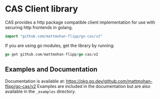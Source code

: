 # CAS Client library

CAS provides a http package compatible client implementation for use with
securing http frontends in golang.

``` go
import "github.com/mattmohan-flipp/go-cas/v2"
```

If you are using go modules, get the library by running:

``` go
go get github.com/mattmohan-flipp/go-cas/v2
```

## Examples and Documentation

Documentation is available at: https://pkg.go.dev/github.com/mattmohan-flipp/go-cas/v2
Examples are included in the documentation but are also available in the
`_examples` directory.
